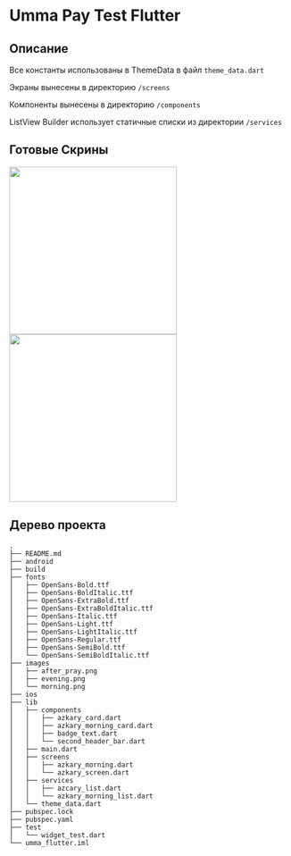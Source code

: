 # Umma Pay Test Flutter

## Описание

Все константы использованы в ThemeData в файл ```theme_data.dart```

Экраны вынесены в директорию ```/screens```

Компоненты вынесены в директорию ```/components```

ListView Builder использует статичные списки из директории ```/services```

## Готовые Скрины

<p float="left">
<img src="https://uikitty.net/wp-content/uploads/2020/09/Simulator-Screen-Shot-iPhone-11-2020-09-27-at-23.58.43.png" width="300"/>
<img src="https://uikitty.net/wp-content/uploads/2020/09/Simulator-Screen-Shot-iPhone-11-2020-09-27-at-23.58.46.png" width="300"/>
</p>

## Дерево проекта

```
.
├── README.md
├── android
├── build
├── fonts
│   ├── OpenSans-Bold.ttf
│   ├── OpenSans-BoldItalic.ttf
│   ├── OpenSans-ExtraBold.ttf
│   ├── OpenSans-ExtraBoldItalic.ttf
│   ├── OpenSans-Italic.ttf
│   ├── OpenSans-Light.ttf
│   ├── OpenSans-LightItalic.ttf
│   ├── OpenSans-Regular.ttf
│   ├── OpenSans-SemiBold.ttf
│   └── OpenSans-SemiBoldItalic.ttf
├── images
│   ├── after_pray.png
│   ├── evening.png
│   └── morning.png
├── ios
├── lib
│   ├── components
│   │   ├── azkary_card.dart
│   │   ├── azkary_morning_card.dart
│   │   ├── badge_text.dart
│   │   └── second_header_bar.dart
│   ├── main.dart
│   ├── screens
│   │   ├── azkary_morning.dart
│   │   └── azkary_screen.dart
│   ├── services
│   │   ├── azcary_list.dart
│   │   └── azkary_morning_list.dart
│   └── theme_data.dart
├── pubspec.lock
├── pubspec.yaml
├── test
│   └── widget_test.dart
└── umma_flutter.iml
```


